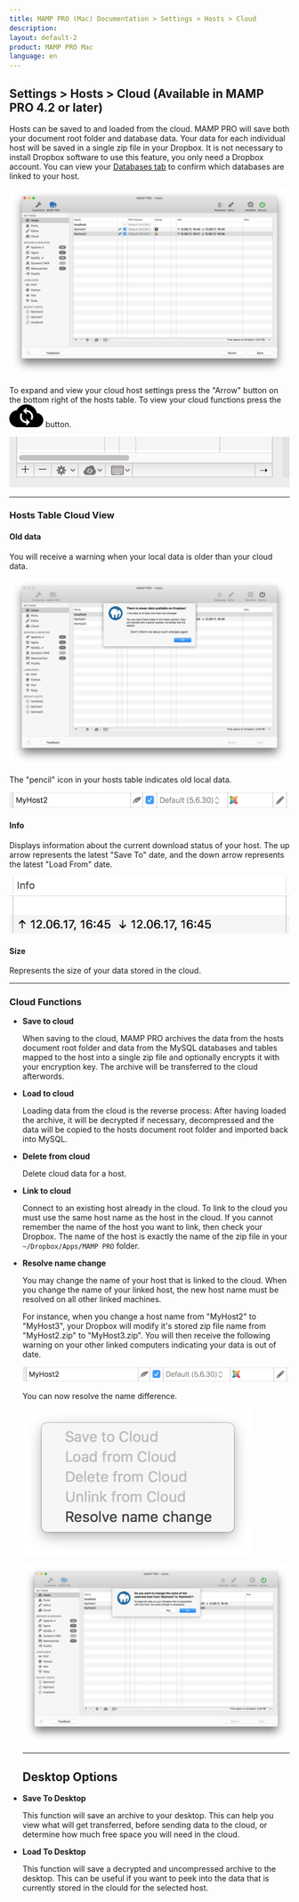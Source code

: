 ```yaml
---
title: MAMP PRO (Mac) Documentation > Settings > Hosts > Cloud
description: 
layout: default-2
product: MAMP PRO Mac
language: en
---
```


## Settings > Hosts > Cloud (Available in MAMP PRO 4.2 or later) 

Hosts can be saved to and loaded from the cloud. MAMP PRO will save both your document root folder and database data. Your data for each individual host will be saved in a single zip file in your Dropbox. It is not necessary to install Dropbox software to use this feature, you only need a Dropbox account. You can view your [Databases tab](../Databases) to confirm which databases are linked to your host.

![MAMP](/en/MAMP-PRO-Mac/Settings/Hosts/Cloud/cloud.png)

To expand and view your cloud host settings press the "Arrow" button on the bottom right of the hosts table. To view your cloud functions press the ![MAMP](/en/MAMP-PRO-Mac/Settings/Hosts/Cloud/cloud-download.png) button.

![MAMP](/en/MAMP-PRO-Mac/Settings/Hosts/Cloud/openCloudHostOptions.png)

---

### Hosts Table Cloud View

#### Old data
You will receive a warning when your local data is older than your cloud data.

![MAMP](/en/MAMP-PRO-Mac/Settings/Hosts/Cloud/oldDataWarning.png)

The "pencil" icon in your hosts table indicates old local data.

![MAMP](/en/MAMP-PRO-Mac/Settings/Hosts/Cloud/oldData.png)


#### Info
Displays information about the current download status of your host. The up arrow represents the latest "Save To" date, and the down arrow represents the latest "Load From" date.

![MAMP](/en/MAMP-PRO-Mac/Settings/Hosts/Cloud/info.png)

#### Size
Represents the size of your data stored in the cloud.

---

### Cloud Functions

*  **Save to cloud**

    When saving to the cloud, MAMP PRO archives the data from the hosts document root folder and data from the MySQL databases and tables mapped to the host into a single zip file and optionally encrypts it with your encryption key. The archive will be transferred to the cloud afterwords.

*  **Load to cloud**

    Loading data from the cloud is the reverse process: After having loaded the archive, it will be decrypted if necessary, decompressed and the data will be copied to the hosts document root folder and imported back into MySQL. 

*  **Delete from cloud**

    Delete cloud data for a host.  

*  **Link to cloud**

    Connect to an existing host already in the cloud. To link to the cloud you must use the same host name as the host in the cloud. If you cannot remember the name of the host you want to link, then check your Dropbox. The name of the host is exactly the name of the zip file in your `~/Dropbox/Apps/MAMP PRO` folder.
    
*  **Resolve name change**

    You may change the name of your host that is linked to the cloud. When you change the name of your linked host, the new host name must be resolved on all other linked machines.
    
    For instance, when you change a host name from "MyHost2" to "MyHost3", your Dropbox will modify it's stored zip file name from "MyHost2.zip" to "MyHost3.zip". You will then receive the following warning on your other linked computers indicating your data is out of date.
    
    ![MAMP](/en/MAMP-PRO-Mac/Settings/Hosts/Cloud/oldData.png)
    
    You can now resolve the name difference.
    
    ![MAMP](/en/MAMP-PRO-Mac/Settings/Hosts/Cloud/resolveName.png)
    
    ![MAMP](/en/MAMP-PRO-Mac/Settings/Hosts/Cloud/resolveWarning.png)
     
   ---
   
   ## Desktop Options
   
  *  **Save To Desktop**
  
      This function will save an archive to your desktop. This can help you view what will get transferred, before sending data to the cloud, or determine how much free space you will need in the cloud.
  
  *  **Load To Desktop**
  
      This function will save a decrypted and uncompressed archive to the desktop. This can be useful if you want to peek into the data that is currently stored in the clould for the selected host. 

